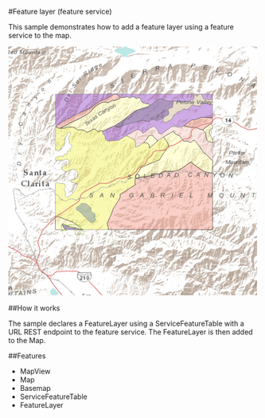 #Feature layer (feature service)

This sample demonstrates how to add a feature layer using a feature service to the map. 

![](screenshot.png)

##How it works

The sample declares a FeatureLayer using a ServiceFeatureTable with a URL REST endpoint to the feature service. The FeatureLayer is then added to the Map.

##Features
- MapView
- Map
- Basemap
- ServiceFeatureTable
- FeatureLayer
